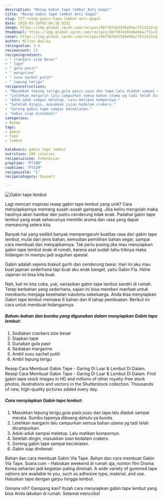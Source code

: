 ```yaml
---
description: "Resep Gabin tape lembut Anti Gagal"
title: "Resep Gabin tape lembut Anti Gagal"
slug: 577-resep-gabin-tape-lembut-anti-gagal
date: 2020-05-26T02:04:18.033Z
image: https://img-global.cpcdn.com/recipes/0bf387eb5546e94a/751x532cq70/gabin-tape-lembut-foto-resep-utama.jpg
thumbnail: https://img-global.cpcdn.com/recipes/0bf387eb5546e94a/751x532cq70/gabin-tape-lembut-foto-resep-utama.jpg
cover: https://img-global.cpcdn.com/recipes/0bf387eb5546e94a/751x532cq70/gabin-tape-lembut-foto-resep-utama.jpg
author: Milton Bailey
ratingvalue: 3.4
reviewcount: 13
recipeingredient:
- " crackers size besar"
- " tape"
- " gula pasir"
- " margarine"
- " susu sachet putih"
- " tepung terigu"
recipeinstructions:
- "Masukkan tepung terigu,gula pasir,susu dan tape.lalu diaduk sampai merata. Sumbu tapenya dibuang dahulu ya bunda."
- "Lelehkan margarin lalu campurkan semua bahan utama yg tadi telah dicampurkan."
- "Aduk-aduk sampai meletup. Lalu matikan kompornya."
- "Setelah dingin, masukkan isian kedalam crakers."
- "Goreng gabin tape sampai kecoklatan."
- "Gabin siap dinikmati"
categories:
- Resep
tags:
- gabin
- tape
- lembut

katakunci: gabin tape lembut 
nutrition: 299 calories
recipecuisine: Indonesian
preptime: "PT18M"
cooktime: "PT42M"
recipeyield: "1"
recipecategory: Dessert

---
```



![Gabin tape lembut](https://img-global.cpcdn.com/recipes/0bf387eb5546e94a/751x532cq70/gabin-tape-lembut-foto-resep-utama.jpg)

Lagi mencari inspirasi resep gabin tape lembut yang unik? Cara menyiapkannya memang susah-susah gampang. Jika keliru mengolah maka hasilnya akan hambar dan justru cenderung tidak enak. Padahal gabin tape lembut yang enak seharusnya memiliki aroma dan rasa yang dapat memancing selera kita.

Banyak hal yang sedikit banyak mempengaruhi kualitas rasa dari gabin tape lembut, mulai dari jenis bahan, kemudian pemilihan bahan segar, sampai cara membuat dan menyajikannya. Tak perlu pusing jika mau menyiapkan gabin tape lembut enak di rumah, karena asal sudah tahu triknya maka hidangan ini mampu jadi suguhan spesial.

Gabin adalah sejenis biskuit gurih dan cenderung tawar. Hari ini aku mau buat jajanan sederhana tapi buat aku enak banget, yaitu Gabin Fla. Hehe Jajanan ini bisa kita buat.


Nah, kali ini kita coba, yuk, variasikan gabin tape lembut sendiri di rumah. Tetap berbahan yang sederhana, sajian ini bisa memberi manfaat untuk membantu menjaga kesehatan tubuhmu sekeluarga. Anda bisa menyiapkan Gabin tape lembut memakai 6 bahan dan 6 tahap pembuatan. Berikut ini cara untuk membuat hidangannya.

<!--inarticleads1-->

##### Bahan-bahan dan bumbu yang digunakan dalam menyiapkan Gabin tape lembut:

1. Sediakan  crackers size besar
1. Siapkan  tape
1. Gunakan  gula pasir
1. Sediakan  margarine
1. Ambil  susu sachet putih
1. Ambil  tepung terigu


Resep Cara Membuat Gabin Tape - Garing Di Luar &amp; Lembut Di Dalam. Resep Cara Membuat Gabin Tape - Garing Di Luar &amp; Lembut Di Dalam. Find gabin tape stock images in HD and millions of other royalty-free stock photos, illustrations and vectors in the Shutterstock collection. Thousands of new, high-quality pictures added every day. 

<!--inarticleads2-->

##### Cara menyiapkan Gabin tape lembut:

1. Masukkan tepung terigu,gula pasir,susu dan tape.lalu diaduk sampai merata. Sumbu tapenya dibuang dahulu ya bunda.
1. Lelehkan margarin lalu campurkan semua bahan utama yg tadi telah dicampurkan.
1. Aduk-aduk sampai meletup. Lalu matikan kompornya.
1. Setelah dingin, masukkan isian kedalam crakers.
1. Goreng gabin tape sampai kecoklatan.
1. Gabin siap dinikmati


Bahan dan cara membuat Gabin Vla Tape. Bahan dan cara membuat Gabin Vla Tape. Suara.com - Habiskan weekend di rumah aja, nonton film Drama Korea seharian jadi kegiatan paling diminati. A wide variety of gummed tape options are available to you, such as adhesive type, material, and use. Haluskan tape dengan garpu hingga lembut. 

Gimana nih? Gampang kan? Itulah cara menyiapkan gabin tape lembut yang bisa Anda lakukan di rumah. Selamat mencoba!
